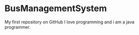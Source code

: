 BusManagementSystem
===================

My first repository on GitHub 
I love programming and i am a java programmer.
